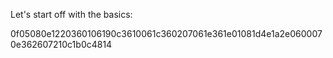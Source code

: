 Let's start off with the basics:

0f05080e1220360106190c3610061c360207061e361e01081d4e1a2e0600070e362607210c1b0c4814